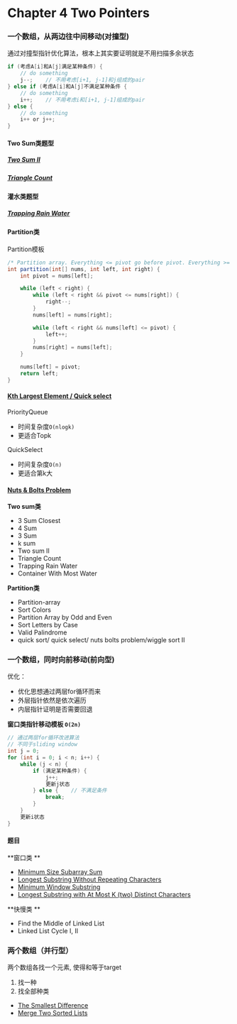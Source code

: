 # Chapter 4 Two Pointers

### 一个数组，从两边往中间移动(对撞型)

通过对撞型指针优化算法，根本上其实要证明就是不用扫描多余状态

```java
if (考虑A[i]和A[j]满足某种条件) {
    // do something
    j--;    // 不用考虑[i+1, j-1]和j组成的pair
} else if (考虑A[i]和A[j]不满足某种条件 {
    // do something
    i++;    // 不用考虑i和[i+1, j-1]组成的pair
} else {
    // do something
    i++ or j++;
}
```

#### Two Sum类题型
##### [Two Sum II](http://lintcode.com/en/problem/two-sum-greater-than-target/)
##### [Triangle Count](http://lintcode.com/en/problem/triangle-count/)

#### 灌水类题型

##### [Trapping Rain Water](http://lintcode.com/en/problem/trapping-rain-water/)

#### Partition类

Partition模板
```java
/* Partition array. Everything <= pivot go before pivot. Everything >= pivot go after pivot */
int partition(int[] nums, int left, int right) {
    int pivot = nums[left];

    while (left < right) {
        while (left < right && pivot <= nums[right]) {
            right--;
        }
        nums[left] = nums[right];

        while (left < right && nums[left] <= pivot) {
            left++;
        }
        nums[right] = nums[left];
    }

    nums[left] = pivot;
    return left;
}
```

#### [Kth Largest Element / Quick select](http://lintcode.com/en/problem/kth-largest-element/)

PriorityQueue

- 时间复杂度`O(nlogk)`
- 更适合Topk

QuickSelect
- 时间复杂度`O(n)`
- 更适合第k大

#### [Nuts & Bolts Problem](http://lintcode.com/en/problem/nuts-bolts-problem/)


**Two sum类**


* 3 Sum Closest
* 4 Sum
* 3 Sum
* k sum
* Two sum II
* Triangle Count
* Trapping Rain Water
* Container With Most Water

**Partition类**

* Partition-array
* Sort Colors
* Partition Array by Odd and Even
* Sort Letters by Case
* Valid Palindrome
* quick sort/ quick select/ nuts bolts problem/wiggle sort II

### 一个数组，同时向前移动(前向型)

优化：

- 优化思想通过两层for循环而来
- 外层指针依然是依次遍历
- 内层指针证明是否需要回退


**窗口类指针移动模板 `O(2n)`**
```java
// 通过两层for循环改进算法
// 不同于sliding window
int j = 0;
for (int i = 0; i < n; i++) {
    while (j < n) {
        if (满足某种条件) {
            j++;
            更新j状态
        } else {    // 不满足条件
            break;
        }
    }
    更新i状态
}
```

#### 题目

**窗口类**

- [Minimum Size Subarray Sum](http://lintcode.com/en/problem/minimum-size-subarray-sum/)
- [Longest Substring Without Repeating Characters](http://lintcode.com/en/problem/longest-substring-without-repeating-characters/)
- [Minimum Window Substring](http://lintcode.com/en/problem/minimum-window-substring/)
- [Longest Substring with At Most K (two) Distinct Characters](http://www.lintcode.com/en/problem/longest-substring-with-at-most-k-distinct-characters/) 

**快慢类**

- Find the Middle of Linked List
- Linked List Cycle I, II



### 两个数组（并行型）

两个数组各找一个元素, 使得和等于target

1. 找一种
2. 找全部种类


- [The Smallest Difference](http://lintcode.com/en/problem/the-smallest-difference/)
- [Merge Two Sorted Lists](http://www.lintcode.com/en/problem/merge-two-sorted-lists/)
